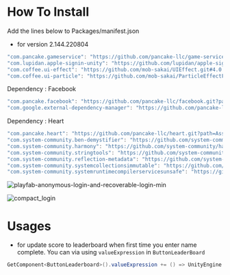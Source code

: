 # How To Install

Add the lines below to Packages/manifest.json

- for version 2.144.220804
```csharp
"com.pancake.gameservice": "https://github.com/pancake-llc/game-service.git?path=Assets/_Root#2.144.220804",
"com.lupidan.apple-signin-unity": "https://github.com/lupidan/apple-signin-unity.git#v1.4.2",
"com.coffee.ui-effect": "https://github.com/mob-sakai/UIEffect.git#4.0.0-preview.9",
"com.coffee.ui-particle": "https://github.com/mob-sakai/ParticleEffectForUGUI.git#4.1.6",
```

Dependency : Facebook

````csharp
"com.pancake.facebook": "https://github.com/pancake-llc/facebook.git?path=Assets/_Root#1.0.7",
"com.google.external-dependency-manager": "https://github.com/pancake-llc/external-dependency-manager.git?path=Assets/_Root#1.2.169",
````

Dependency : Heart
```csharp
"com.pancake.heart": "https://github.com/pancake-llc/heart.git?path=Assets/_Root",
"com.system-community.ben-demystifier": "https://github.com/system-community/BenDemystifier.git?path=Assets/_Root#0.4.1",
"com.system-community.harmony": "https://github.com/system-community/harmony.git?path=Assets/_Root#2.2.2",
"com.system-community.stringtools": "https://github.com/system-community/StringTools.git?path=Assets/_Root#1.0.0",
"com.system-community.reflection-metadata": "https://github.com/system-community/SystemReflectionMetadata.git?path=Assets/_Root#5.0.0",
"com.system-community.systemcollectionsimmutable": "https://github.com/system-community/SystemCollectionsImmutable.git?path=Assets/_Root#5.0.0",
"com.system-community.systemruntimecompilerservicesunsafe": "https://github.com/system-community/SystemRuntimeCompilerServicesUnsafe.git?path=Assets/_Root#5.0.0",
```


![playfab-anonymous-login-and-recoverable-login-min](https://user-images.githubusercontent.com/44673303/166100604-75c5949d-8c71-4b67-abbc-eb752ec51bfa.png)

![compact_login](https://user-images.githubusercontent.com/44673303/166114223-13fb92e7-00cc-4947-b33f-50f54acf2270.png)


# Usages

- for update score to leaderboard when first time you enter name complete. You can via using `valueExpression` in `ButtonLeaderBoard`

```c#
GetComponent<ButtonLeaderboard>().valueExpression += () => UnityEngine.Random.Range(1, 100);
```